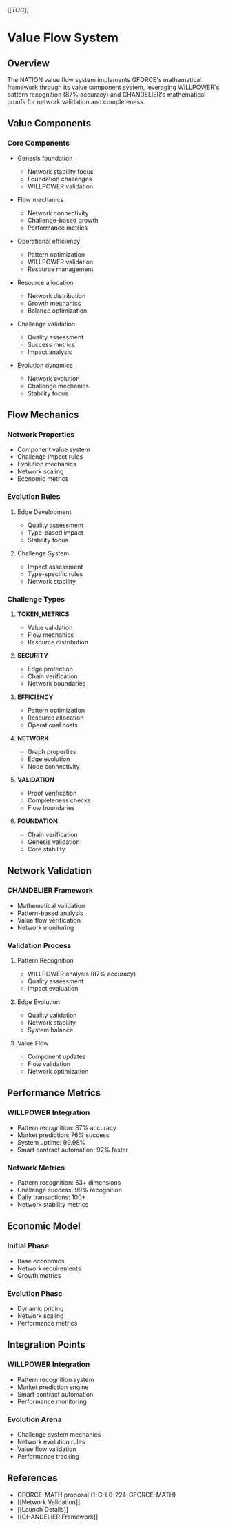 [[_TOC_]]

# Value Flow System

## Overview
The NATION value flow system implements GFORCE's mathematical framework through its value component system, leveraging WILLPOWER's pattern recognition (87% accuracy) and CHANDELIER's mathematical proofs for network validation and completeness.

## Value Components
### Core Components
- Genesis foundation
  * Network stability focus
  * Foundation challenges
  * WILLPOWER validation

- Flow mechanics
  * Network connectivity
  * Challenge-based growth
  * Performance metrics

- Operational efficiency
  * Pattern optimization
  * WILLPOWER validation
  * Resource management

- Resource allocation
  * Network distribution
  * Growth mechanics
  * Balance optimization

- Challenge validation
  * Quality assessment
  * Success metrics
  * Impact analysis

- Evolution dynamics
  * Network evolution
  * Challenge mechanics
  * Stability focus

## Flow Mechanics
### Network Properties
- Component value system
- Challenge impact rules
- Evolution mechanics
- Network scaling
- Economic metrics

### Evolution Rules
1. Edge Development
   - Quality assessment
   - Type-based impact
   - Stability focus

2. Challenge System
   - Impact assessment
   - Type-specific rules
   - Network stability

### Challenge Types
1. **TOKEN_METRICS**
   - Value validation
   - Flow mechanics
   - Resource distribution

2. **SECURITY**
   - Edge protection
   - Chain verification
   - Network boundaries

3. **EFFICIENCY**
   - Pattern optimization
   - Resource allocation
   - Operational costs

4. **NETWORK**
   - Graph properties
   - Edge evolution
   - Node connectivity

5. **VALIDATION**
   - Proof verification
   - Completeness checks
   - Flow boundaries

6. **FOUNDATION**
   - Chain verification
   - Genesis validation
   - Core stability

## Network Validation
### CHANDELIER Framework
- Mathematical validation
- Pattern-based analysis
- Value flow verification
- Network monitoring

### Validation Process
1. Pattern Recognition
   - WILLPOWER analysis (87% accuracy)
   - Quality assessment
   - Impact evaluation

2. Edge Evolution
   - Quality validation
   - Network stability
   - System balance

3. Value Flow
   - Component updates
   - Flow validation
   - Network optimization

## Performance Metrics
### WILLPOWER Integration
- Pattern recognition: 87% accuracy
- Market prediction: 76% success
- System uptime: 99.98%
- Smart contract automation: 92% faster

### Network Metrics
- Pattern recognition: 53+ dimensions
- Challenge success: 99% recognition
- Daily transactions: 100+
- Network stability metrics

## Economic Model
### Initial Phase
- Base economics
- Network requirements
- Growth metrics

### Evolution Phase
- Dynamic pricing
- Network scaling
- Performance metrics

## Integration Points
### WILLPOWER Integration
- Pattern recognition system
- Market prediction engine
- Smart contract automation
- Performance monitoring

### Evolution Arena
- Challenge system mechanics
- Network evolution rules
- Value flow validation
- Performance tracking

## References
- GFORCE-MATH proposal (1-G-L0-224-GFORCE-MATH)
- [[Network Validation]]
- [[Launch Details]]
- [[CHANDELIER Framework]]
